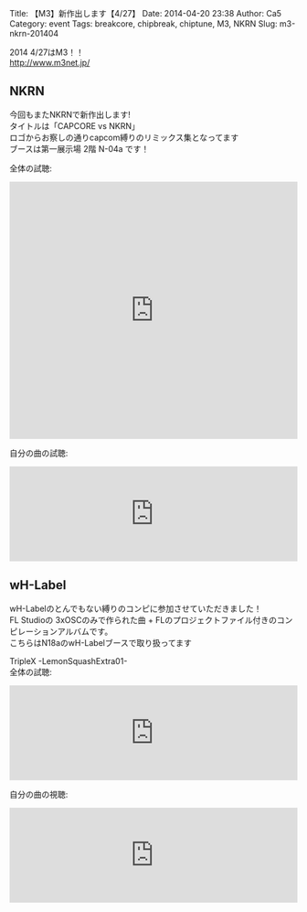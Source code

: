 Title: 【M3】新作出します【4/27】
Date: 2014-04-20 23:38
Author: Ca5
Category: event
Tags: breakcore, chipbreak, chiptune, M3, NKRN
Slug: m3-nkrn-201404

2014 4/27はM3！！  
[http://www.m3net.jp/  
](http://www.m3net.jp/)

NKRN
----

今回もまたNKRNで新作出します!  
タイトルは「CAPCORE vs NKRN」  
ロゴからお察しの通りcapcom縛りのリミックス集となってます  
ブースは第一展示場 2階 N-04a です！

全体の試聴:  

<iframe width="100%" height="450" scrolling="no" frameborder="no" src="https://w.soundcloud.com/player/?url=https%3A//api.soundcloud.com/playlists/31362739&amp;color=ff5500&amp;auto_play=false&amp;hide_related=false&amp;show_artwork=true"></iframe>

自分の曲の試聴:  

<iframe width="100%" height="166" scrolling="no" frameborder="no" src="https://w.soundcloud.com/player/?url=https%3A//api.soundcloud.com/tracks/145606009&amp;color=ff5500&amp;auto_play=false&amp;hide_related=false&amp;show_artwork=true"></iframe>

wH-Label
--------

wH-Labelのとんでもない縛りのコンピに参加させていただきました！  
FL Studioの 3xOSCのみで作られた曲 +
FLのプロジェクトファイル付きのコンピレーションアルバムです。  
こちらはN18aのwH-Labelブースで取り扱ってます

TripleX -LemonSquashExtra01-  
全体の試聴:  

<iframe width="100%" height="166" scrolling="no" frameborder="no" src="https://w.soundcloud.com/player/?url=https%3A//api.soundcloud.com/tracks/144360723&amp;color=ff5500&amp;auto_play=false&amp;hide_related=false&amp;show_artwork=true"></iframe>

自分の曲の視聴:  

<iframe width="100%" height="166" scrolling="no" frameborder="no" src="https://w.soundcloud.com/player/?url=https%3A//api.soundcloud.com/tracks/145605472&amp;color=ff5500&amp;auto_play=false&amp;hide_related=false&amp;show_artwork=true"></iframe>
